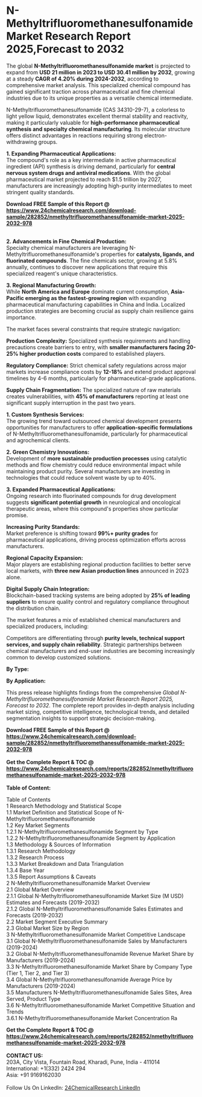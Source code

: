 <h1>N-Methyltrifluoromethanesulfonamide Market Research Report 2025,Forecast to 2032</h1><p>The global <strong>N-Methyltrifluoromethanesulfonamide market</strong> is projected to expand from <strong>USD 21 million in 2023 to USD 30.41 million by 2032</strong>, growing at a steady <strong>CAGR of 4.20% during 2024-2032</strong>, according to comprehensive market analysis. This specialized chemical compound has gained significant traction across pharmaceutical and fine chemical industries due to its unique properties as a versatile chemical intermediate.</p><p>N-Methyltrifluoromethanesulfonamide (CAS 34310-29-7), a colorless to light yellow liquid, demonstrates excellent thermal stability and reactivity, making it particularly valuable for <strong>high-performance pharmaceutical synthesis and specialty chemical manufacturing</strong>. Its molecular structure offers distinct advantages in reactions requiring strong electron-withdrawing groups.</p><p><strong>1. Expanding Pharmaceutical Applications:</strong><br>
The compound's role as a key intermediate in active pharmaceutical ingredient (API) synthesis is driving demand, particularly for <strong>central nervous system drugs and antiviral medications</strong>. With the global pharmaceutical market projected to reach $1.5 trillion by 2027, manufacturers are increasingly adopting high-purity intermediates to meet stringent quality standards.</p><div><b>Download FREE Sample of this Report @ 
            <a href="https://www.24chemicalresearch.com/download-sample/282852/nmethyltrifluoromethanesulfonamide-market-2025-2032-978">
            https://www.24chemicalresearch.com/download-sample/282852/nmethyltrifluoromethanesulfonamide-market-2025-2032-978</a></b></div><br><p><strong>2. Advancements in Fine Chemical Production:</strong><br>
Specialty chemical manufacturers are leveraging N-Methyltrifluoromethanesulfonamide's properties for <strong>catalysts, ligands, and fluorinated compounds</strong>. The fine chemicals sector, growing at 5.8% annually, continues to discover new applications that require this specialized reagent's unique characteristics.</p><p><strong>3. Regional Manufacturing Growth:</strong><br>
While <strong>North America and Europe</strong> dominate current consumption, <strong>Asia-Pacific emerging as the fastest-growing region</strong> with expanding pharmaceutical manufacturing capabilities in China and India. Localized production strategies are becoming crucial as supply chain resilience gains importance.</p><p>The market faces several constraints that require strategic navigation:</p><p><strong>Production Complexity:</strong> Specialized synthesis requirements and handling precautions create barriers to entry, with <strong>smaller manufacturers facing 20-25% higher production costs</strong> compared to established players.</p><p><strong>Regulatory Compliance:</strong> Strict chemical safety regulations across major markets increase compliance costs by <strong>12-18%</strong> and extend product approval timelines by 4-6 months, particularly for pharmaceutical-grade applications.</p><p><strong>Supply Chain Fragmentation:</strong> The specialized nature of raw materials creates vulnerabilities, with <strong>45% of manufacturers</strong> reporting at least one significant supply interruption in the past two years.</p><p><strong>1. Custom Synthesis Services:</strong><br>
The growing trend toward outsourced chemical development presents opportunities for manufacturers to offer <strong>application-specific formulations</strong> of N-Methyltrifluoromethanesulfonamide, particularly for pharmaceutical and agrochemical clients.</p><p><strong>2. Green Chemistry Innovations:</strong><br>
Development of <strong>more sustainable production processes</strong> using catalytic methods and flow chemistry could reduce environmental impact while maintaining product purity. Several manufacturers are investing in technologies that could reduce solvent waste by up to 40%.</p><p><strong>3. Expanded Pharmaceutical Applications:</strong><br>
Ongoing research into fluorinated compounds for drug development suggests <strong>significant potential growth</strong> in neurological and oncological therapeutic areas, where this compound's properties show particular promise.</p><p><strong>Increasing Purity Standards:</strong><br>
	Market preference is shifting toward <strong>99%+ purity grades</strong> for pharmaceutical applications, driving process optimization efforts across manufacturers.</p><p><strong>Regional Capacity Expansion:</strong><br>
	Major players are establishing regional production facilities to better serve local markets, with <strong>three new Asian production lines</strong> announced in 2023 alone.</p><p><strong>Digital Supply Chain Integration:</strong><br>
	Blockchain-based tracking systems are being adopted by <strong>25% of leading suppliers</strong> to ensure quality control and regulatory compliance throughout the distribution chain.</p><p>The market features a mix of established chemical manufacturers and specialized producers, including:</p><p>Competitors are differentiating through <strong>purity levels, technical support services, and supply chain reliability</strong>. Strategic partnerships between chemical manufacturers and end-user industries are becoming increasingly common to develop customized solutions.</p><p><strong>By Type:</strong></p><p><strong>By Application:</strong></p><p>This press release highlights findings from the comprehensive <em>Global N-Methyltrifluoromethanesulfonamide Market Research Report 2025, Forecast to 2032</em>. The complete report provides in-depth analysis including market sizing, competitive intelligence, technological trends, and detailed segmentation insights to support strategic decision-making.</p><div><b>Download FREE Sample of this Report @ 
            <a href="https://www.24chemicalresearch.com/download-sample/282852/nmethyltrifluoromethanesulfonamide-market-2025-2032-978">
            https://www.24chemicalresearch.com/download-sample/282852/nmethyltrifluoromethanesulfonamide-market-2025-2032-978</a></b></div><br><div><b>Get the Complete Report & TOC @ 
            <a href="https://www.24chemicalresearch.com/reports/282852/nmethyltrifluoromethanesulfonamide-market-2025-2032-978">
            https://www.24chemicalresearch.com/reports/282852/nmethyltrifluoromethanesulfonamide-market-2025-2032-978</a></b></div><br>
            <b>Table of Content:</b><p>Table of Contents<br />
1 Research Methodology and Statistical Scope<br />
1.1 Market Definition and Statistical Scope of N-Methyltrifluoromethanesulfonamide<br />
1.2 Key Market Segments<br />
1.2.1 N-Methyltrifluoromethanesulfonamide Segment by Type<br />
1.2.2 N-Methyltrifluoromethanesulfonamide Segment by Application<br />
1.3 Methodology & Sources of Information<br />
1.3.1 Research Methodology<br />
1.3.2 Research Process<br />
1.3.3 Market Breakdown and Data Triangulation<br />
1.3.4 Base Year<br />
1.3.5 Report Assumptions & Caveats<br />
2 N-Methyltrifluoromethanesulfonamide Market Overview<br />
2.1 Global Market Overview<br />
2.1.1 Global N-Methyltrifluoromethanesulfonamide Market Size (M USD) Estimates and Forecasts (2019-2032)<br />
2.1.2 Global N-Methyltrifluoromethanesulfonamide Sales Estimates and Forecasts (2019-2032)<br />
2.2 Market Segment Executive Summary<br />
2.3 Global Market Size by Region<br />
3 N-Methyltrifluoromethanesulfonamide Market Competitive Landscape<br />
3.1 Global N-Methyltrifluoromethanesulfonamide Sales by Manufacturers (2019-2024)<br />
3.2 Global N-Methyltrifluoromethanesulfonamide Revenue Market Share by Manufacturers (2019-2024)<br />
3.3 N-Methyltrifluoromethanesulfonamide Market Share by Company Type (Tier 1, Tier 2, and Tier 3)<br />
3.4 Global N-Methyltrifluoromethanesulfonamide Average Price by Manufacturers (2019-2024)<br />
3.5 Manufacturers N-Methyltrifluoromethanesulfonamide Sales Sites, Area Served, Product Type<br />
3.6 N-Methyltrifluoromethanesulfonamide Market Competitive Situation and Trends<br />
3.6.1 N-Methyltrifluoromethanesulfonamide Market Concentration Ra</p><div><b>Get the Complete Report & TOC @ 
            <a href="https://www.24chemicalresearch.com/reports/282852/nmethyltrifluoromethanesulfonamide-market-2025-2032-978">
            https://www.24chemicalresearch.com/reports/282852/nmethyltrifluoromethanesulfonamide-market-2025-2032-978</a></b></div><br><b>CONTACT US:</b><br>
            203A, City Vista, Fountain Road, Kharadi, Pune, India - 411014<br>
            International: +1(332) 2424 294<br>
            Asia: +91 9169162030 <br><br>
            Follow Us On LinkedIn: <a href="https://www.linkedin.com/company/24chemicalresearch/">24ChemicalResearch LinkedIn</a>